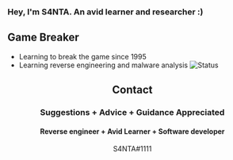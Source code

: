 ### Hey, I'm S4NTA. An avid learner and researcher :)


## Game Breaker
- Learning to break the game since 1995
- Learning reverse engineering and malware analysis
![Status](https://github-readme-stats.vercel.app/api?username=S4NTA&show_icons=true&hide_border=true&count_private=true&theme=buefy)


<h2 align="center">Contact</h2>
<h3 align="center">Suggestions + Advice + Guidance Appreciated </h3>
<h4 align="center">Reverse engineer + Avid Learner + Software developer</h4>
<p align="center">S4NTA#1111</p>


</pre><br>


